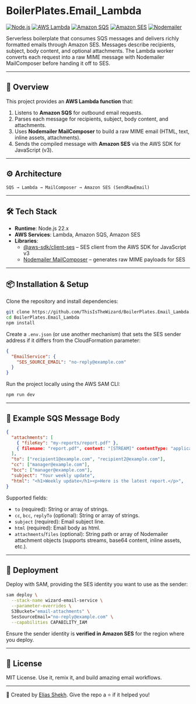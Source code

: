 # BoilerPlates.Email_Lambda

[![Node.js](https://img.shields.io/badge/Node.js-22.x-green?logo=node.js)](https://nodejs.org)
[![AWS Lambda](https://img.shields.io/badge/AWS-Lambda-orange?logo=awslambda)](https://aws.amazon.com/lambda/)
[![Amazon SQS](https://img.shields.io/badge/AWS-SQS-FF9900?logo=amazonaws)](https://aws.amazon.com/sqs/)
[![Amazon SES](https://img.shields.io/badge/AWS-SES-3981BF?logo=amazonses)](https://aws.amazon.com/ses/)
[![Nodemailer](https://img.shields.io/badge/NPM-nodemailer-yellow?logo=npm)](https://nodemailer.com/)

Serverless boilerplate that consumes SQS messages and delivers richly formatted emails through Amazon SES. Messages describe recipients, subject, body content, and optional attachments. The Lambda worker converts each request into a raw MIME message with Nodemailer MailComposer before handing it off to SES.

---

## 📖 Overview

This project provides an **AWS Lambda function** that:

1. Listens to **Amazon SQS** for outbound email requests.
2. Parses each message for recipients, subject, body content, and attachments.
3. Uses **Nodemailer MailComposer** to build a raw MIME email (HTML, text, inline assets, attachments).
4. Sends the compiled message with **Amazon SES** via the AWS SDK for JavaScript (v3).

---

## ⚙️ Architecture

```
SQS → Lambda → MailComposer → Amazon SES (SendRawEmail)
```

---

## 🛠 Tech Stack

- **Runtime**: Node.js 22.x
- **AWS Services**: Lambda, Amazon SQS, Amazon SES
- **Libraries**:
  - [@aws-sdk/client-ses](https://github.com/aws/aws-sdk-js-v3) – SES client from the AWS SDK for JavaScript v3
  - [Nodemailer MailComposer](https://nodemailer.com/extras/mailcomposer/) – generates raw MIME payloads for SES

---

## 📦 Installation & Setup

Clone the repository and install dependencies:

```bash
git clone https://github.com/ThisIsTheWizard/BoilerPlates.Email_Lambda.git
cd BoilerPlates.Email_Lambda
npm install
```

Create a `.env.json` (or use another mechanism) that sets the SES sender address if it differs from the CloudFormation parameter:

```json
{
  "EmailService": {
    "SES_SOURCE_EMAIL": "no-reply@example.com"
  }
}
```

Run the project locally using the AWS SAM CLI:

```bash
npm run dev
```

---

## 📩 Example SQS Message Body

```json
{
  "attachments": [
    { "fileKey": "my-reports/report.pdf" },
    { filename: "report.pdf", content: "[STREAM]" contentType: "application/octet-stream" }
  ],
  "to": ["recipient1@example.com", "recipient2@example.com"],
  "cc": ["manager@example.com"],
  "bcc": ["manager@example.com"],
  "subject": "Your weekly update",
  "html": "<h1>Weekly update</h1><p>Here is the latest report.</p>",
}
```

Supported fields:

- `to` (required): String or array of strings.
- `cc`, `bcc`, `replyTo` (optional): String or array of strings.
- `subject` (required): Email subject line.
- `html` (required): Email body as html.
- `attachments`/`files` (optional): String path or array of Nodemailer attachment objects (supports streams, base64 content, inline assets, etc.).

---

## 🚀 Deployment

Deploy with SAM, providing the SES identity you want to use as the sender:

```bash
sam deploy \
  --stack-name wizard-email-service \
  --parameter-overrides \
  S3Bucket="email-attachments" \
  SesSourceEmail="no-reply@example.com" \
  --capabilities CAPABILITY_IAM
```

Ensure the sender identity is **verified in Amazon SES** for the region where you deploy.

---

## 📝 License

MIT License. Use it, remix it, and build amazing email workflows.

---

👋 Created by [Elias Shekh](https://sheikhthewizard.world). Give the repo a ⭐ if it helped you!
